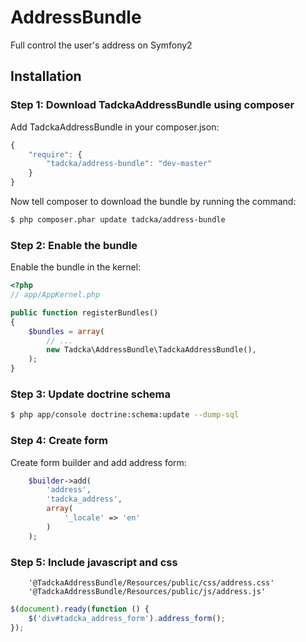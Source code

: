 AddressBundle
=============

Full control the user's address on Symfony2

## Installation

### Step 1: Download TadckaAddressBundle using composer

Add TadckaAddressBundle in your composer.json:

```js
{
    "require": {
        "tadcka/address-bundle": "dev-master"
    }
}
```

Now tell composer to download the bundle by running the command:

``` bash
$ php composer.phar update tadcka/address-bundle
```

### Step 2: Enable the bundle

Enable the bundle in the kernel:

``` php
<?php
// app/AppKernel.php

public function registerBundles()
{
    $bundles = array(
        // ...
        new Tadcka\AddressBundle\TadckaAddressBundle(),
    );
}
```

### Step 3: Update doctrine schema

``` bash
$ php app/console doctrine:schema:update --dump-sql
```

### Step 4: Create form

Create form builder and add address form:

``` php
	$builder->add(
		'address',
		'tadcka_address',
		array(
			'_locale' => 'en'
		)
	);
```

### Step 5: Include javascript and css

```twig
	'@TadckaAddressBundle/Resources/public/css/address.css'
	'@TadckaAddressBundle/Resources/public/js/address.js'
```

```js
$(document).ready(function () {
    $('div#tadcka_address_form').address_form();
});
```



